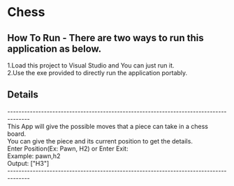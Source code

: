 
# Chess
## How To Run - There are two ways to run this application as below.
 1.Load this project to Visual Studio and You can just run it.<br>
 2.Use the exe provided to directly run the application portably.

 ## Details
 --------------------------------------------------------------------------------------<br>
 This App will give the possible moves that a piece can take in a chess board.<br>
 You can give the piece and its current position to get the details.<br>
Enter Position(Ex: Pawn, H2) or Enter Exit:<br>
Example: pawn,h2<br>
Output: ["H3"]<br>
 --------------------------------------------------------------------------------------<br>
